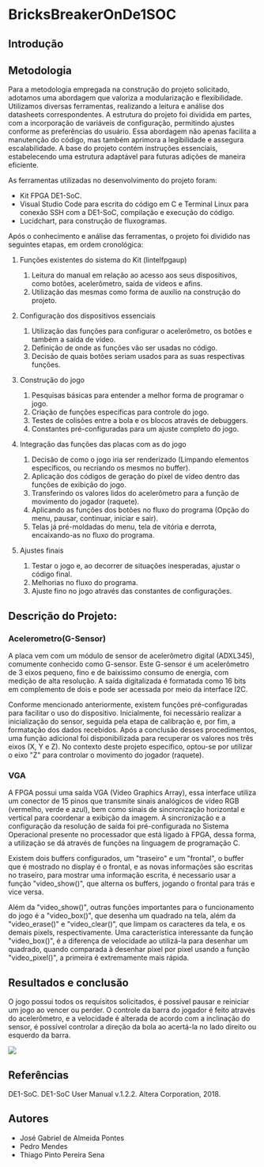 # BricksBreakerOnDe1SOC

## Introdução

## Metodologia

Para a metodologia empregada na construção do projeto solicitado, adotamos uma abordagem que valoriza a modularização e flexibilidade. Utilizamos diversas ferramentas, realizando a leitura e análise dos datasheets correspondentes. A estrutura do projeto foi dividida em partes, com a incorporação de variáveis de configuração, permitindo ajustes conforme as preferências do usuário. Essa abordagem não apenas facilita a manutenção do código, mas também aprimora a legibilidade e assegura escalabilidade. A base do projeto contém instruções essenciais, estabelecendo uma estrutura adaptável para futuras adições de maneira eficiente.

As ferramentas utilizadas no desenvolvimento do projeto foram:

- Kit FPGA DE1-SoC.
- Visual Studio Code para escrita do código em C e Terminal Linux para conexão SSH com a DE1-SoC, compilação e execução do código.
- Lucidchart, para construção de fluxogramas.

Após o conhecimento e análise das ferramentas, o projeto foi dividido nas seguintes etapas, em ordem cronológica:

1. Funções existentes do sistema do Kit (lintelfpgaup)

   1. Leitura do manual em relação ao acesso aos seus dispositivos, como botões, acelerômetro, saída de vídeos e afins.
   2. Utilização das mesmas como forma de auxílio na construção do projeto.

2. Configuração dos dispositivos essenciais

   1. Utilização das funções para configurar o acelerômetro, os botões e também a saída de vídeo.
   2. Definição de onde as funções vão ser usadas no código.
   3. Decisão de quais botões seriam usados para as suas respectivas funções.

3. Construção do jogo

   1. Pesquisas básicas para entender a melhor forma de programar o jogo.
   2. Criação de funções específicas para controle do jogo.
   3. Testes de colisões entre a bola e os blocos através de debuggers.
   4. Constantes pré-configuradas para um ajuste completo do jogo.

4. Integração das funções das placas com as do jogo

   1. Decisão de como o jogo iria ser renderizado (Limpando elementos específicos, ou recriando os mesmos no buffer).
   2. Aplicação dos códigos de geração do píxel de vídeo dentro das funções de exibição do jogo.
   3. Transferindo os valores lidos do acelerômetro para a função de movimento do jogador (raquete).
   4. Aplicando as funções dos botões no fluxo do programa (Opção do menu, pausar, continuar, iniciar e sair).
   5. Telas já pré-moldadas do menu, tela de vitória e derrota, encaixando-as no fluxo do programa.

5. Ajustes finais

   1. Testar o jogo e, ao decorrer de situações inesperadas, ajustar o código final.
   2. Melhorias no fluxo do programa.
   3. Ajuste fino no jogo através das constantes de configurações.

## Descrição do Projeto:

### Acelerometro(G-Sensor)

A placa vem com um módulo de sensor de acelerômetro digital (ADXL345), comumente conhecido como G-sensor. Este G-sensor é um acelerômetro de 3 eixos pequeno, fino e de baixissimo consumo de energia, com medição de alta resolução. A saída digitalizada é formatada como 16 bits em complemento de dois e pode ser acessada por meio da interface I2C.

Conforme mencionado anteriormente, existem funções pré-configuradas para facilitar o uso do dispositivo. Inicialmente, foi necessário realizar a inicialização do sensor, seguida pela etapa de calibração e, por fim, a formatação dos dados recebidos. Após a conclusão desses procedimentos, uma função adicional foi disponibilizada para recuperar os valores nos três eixos (X, Y e Z). No contexto deste projeto específico, optou-se por utilizar o eixo "Z" para controlar o movimento do jogador (raquete).

### VGA

A FPGA possui uma saída VGA (Video Graphics Array), essa interface utiliza um conector de 15 pinos que transmite sinais analógicos de vídeo RGB (vermelho, verde e azul), bem como sinais de sincronização horizontal e vertical para coordenar a exibição da imagem. A sincronização e a configuração da resolução de saída foi pré-configurada no Sistema Operacional presente no processador que está ligado à FPGA, dessa forma, a utilização se dá através de funções na linguagem de programação C.

Existem dois buffers configurados, um "traseiro" e um "frontal", o buffer que é mostrado no display é o frontal, e as novas informações são escritas no traseiro, para mostrar uma informação escrita, é necessario usar a função "video_show()", que alterna os buffers, jogando o frontal para trás e vice versa. 

Além da "video_show()", outras funções importantes para o funcionamento do jogo é a "video_box()", que desenha um quadrado na tela, além da "video_erase()" e "video_clear()", que limpam os caracteres da tela, e os demais pixels, respectivamente. Uma característica interessante da função "video_box()", é a diferença de velocidade ao utilizá-la para desenhar um quadrado, quando comparada à desenhar pixel por pixel usando a função "video_pixel()", a primeira é extremamente mais rápida.

## Resultados e conclusão

O jogo possui todos os requisitos solicitados, é possível pausar e reiniciar um jogo ao vencer ou perder. O controle da barra do jogador é feito através do acelerômetro, e a velocidade é alterada de acordo com a inclinação do sensor, é possível controlar a direção da bola ao acertá-la no lado direito ou esquerdo da barra.

![](https://github.com/juserrrrr/BricksBreakerOnDe1SOC/blob/mendes/public/funcionamento.gif)

## Referências

DE1-SoC. DE1-SoC User Manual v.1.2.2. Altera Corporation, 2018.

## Autores

- José Gabriel de Almeida Pontes
- Pedro Mendes
- Thiago Pinto Pereira Sena
